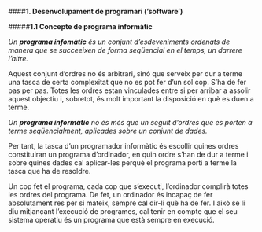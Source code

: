 ####**1. Desenvolupament de programari (’software’)**

#####**1.1 Concepte de programa informàtic**

_Un **programa infomàtic** és un conjunt d’esdeveniments ordenats de manera que se succeeixen de forma seqüencial en el temps, un darrere l’altre._

Aquest conjunt d’ordres no és arbitrari, sinó que serveix per dur a terme una tasca de certa complexitat que no es pot fer d’un sol cop. S’ha de fer pas per pas. Totes les ordres estan vinculades entre si per arribar a assolir aquest objectiu i, sobretot, és molt important la disposició en què es duen a terme.

_Un **programa informàtic** no és més que un seguit d’ordres que es porten a terme seqüencialment, aplicades sobre un conjunt de dades._

Per tant, la tasca d’un programador informàtic és escollir quines ordres constituiran un programa d’ordinador, en quin ordre s’han de dur a terme i sobre quines dades cal aplicar-les perquè el programa porti a terme la tasca que ha de resoldre.

Un cop fet el programa, cada cop que s’executi, l’ordinador complirà totes les ordres del programa. De fet, un ordinador és incapaç de fer absolutament res per si mateix, sempre cal dir-li què ha de fer. I això se li diu mitjançant l’execució de programes, cal tenir en compte que el seu sistema operatiu és un programa que està sempre en execució.
